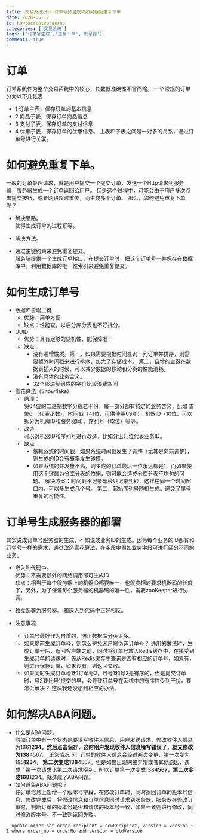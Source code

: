 ```yaml
---
title: 交易系统设计-订单号的生成和如何避免重复下单
date: 2020-05-17
id: howtocreateorderno
categories: ['交易系统']
tags: ['订单号生成','重复下单','发号器']
comments: true
---
```


# 订单

订单系统作为整个交易系统中的核心，其数据准确性不言而喻。
一个常规的订单分为以下几张表
* 1 订单主表，保存订单的基本信息
* 2 商品子表，保存订单商品信息
* 3 支付子表，保存订单的支付信息
* 4 优惠子表，保存订单的优惠信息。
主表和子表之间是一对多的关系，通过订单号进行关联。

# 如何避免重复下单。

一般的订单处理请求，就是用户提交一个提交订单，发送一个Http请求到服务器，服务器生成一个订单返回给用户。 但是这个过程中，可能会由于用户多次点击提交按钮，或者网络超时重传，而生成多个订单。
那么，如何避免重复下单呢？

* 解决思路。  
  使得生成订单的过程幂等。

* 解决方法。  
 * 通过主键约束来避免重复提交。  
   服务端提供一个生成订单接口，在提交订单时，把这个订单号一并保存在数据库中，利用数据库的唯一性索引来避免重复提交。

# 如何生成订单号

* 数据库自增主键
  * 优势：简单方便
  * 缺点：性能查，以后分库分表也不好拆分。
* UUID
  * 优势：具有足够的随机性，能保障唯一
  * 缺点：
    * 没有递增性质。第一，如果需要根据时间查询一列订单并排序，则需要额外时间戳来进行排序，加大了存储成本。 第二，自增的主键在数据表插入的时候，可以减少数据的移动和分页的性能消耗。
    * 没有具体的业务含义。
    * 32个16进制组成的字符比较浪费空间
* 雪花算法（Snowflake）
  * 原理：  
    将64位的二进制数字分成若干份，每一部分都有特定的业务含义，比如 首位0 （代表正数），时间戳（41位，可供使用69年），机器ID（10位，可以拆分为机房ID和服务器Id），序列号（12位）等等。
  * 改造  
    可以对机器ID和序列号进行改造，比如分出几位代表业务ID。  
  * 缺点  
    * 依赖系统的时间戳，如果系统时间戳发生了调整（尤其是向前调整），则生成的ID会有概率发生碰撞。
    * 如果系统的并发量不高，则生成的订单最后一位永远都是1，而如果使用这个键最为分库分表的依据，则可能会造成分库分表不均匀的问题。 解决方案：时间戳不记录毫秒只记录到秒，这样在同一个时间窗口内，可以多生成几个号。 第二，起始序列号随机生成。避免了尾号重复的可能性。

# 订单号生成服务器的部署
 其实说成订单号服务器的生成，不如说成业务ID的生成。因为每个业务的ID都有和订单号一样的需求，通过改造雪花算法，在字段中假如业务字段可进行区分不同的业务。
  * 嵌入到代码中。  
    优势：不需要额外的网络调用即可生成ID  
    缺点：相当于每个服务器上的机器ID都要唯一，也就变相的要求机器码的长度了，另外，为了保证每个服务器的机器码的唯一性，需要zooKeeper进行协调。

  * 独立部署为服务器。
    和嵌入到代码中正好相反。

* 注意事项
  * 订单号最好作为自增的，防止数据库分页太多。
  * 如果提前生成订单号，则怎么避免客户端伪造订单号？ 通用的做法时，生成订单号后，返回客户端之前，同时将订单号放入Redis缓存中，在接受到生成订单的请求时，先从Redis缓存中查询是否有相应的订单号，如果有，则进行保存订单，如果没有，则返回失败。
  * 如果同时生成订单号1和订单号2，且号1和号2是有序的，但是提交订单时，号2要比号1提交的早，会导致订单号在系统中的有序性受到干扰，要怎么解决？  这块我还没想到相应的办法。



# 如何解决ABA问题。

* 什么是ABA问题。  
  假如订单中有一个状态是要填写收件人信息，用户发送请求，修改收件人信息为186****1234，然后点击保存，这时用户发现收件人信息填写错误了，就又修改为138****4567。 正常情况下，订单的收件人信息会经过两次变更，第一次变为186****1234， 第二次变成138****4567。但是如果出现网络异常或者其他原因，造成了第一次请求比第二次请求晚到，所以订单第一次变成138****4567，第二次变成168****1234。就造成了ABA问题。
* 如何避免ABA问题呢？  
  在订单信息上新增一个版本号字段，在修改订单时，同时返回订单的版本号信息，修改完成后，将修改信息和订单信息同时请求到服务器，服务器在修改订单时，判断订单的版本号是否和请求的版本号一致，如果一致则进行修改，同时修改版本号。不一致则返回失败。

```
  update order set order.recipient = newRecipient, version = version + 1 where order_no = orderNo and version = oldVersion

```
